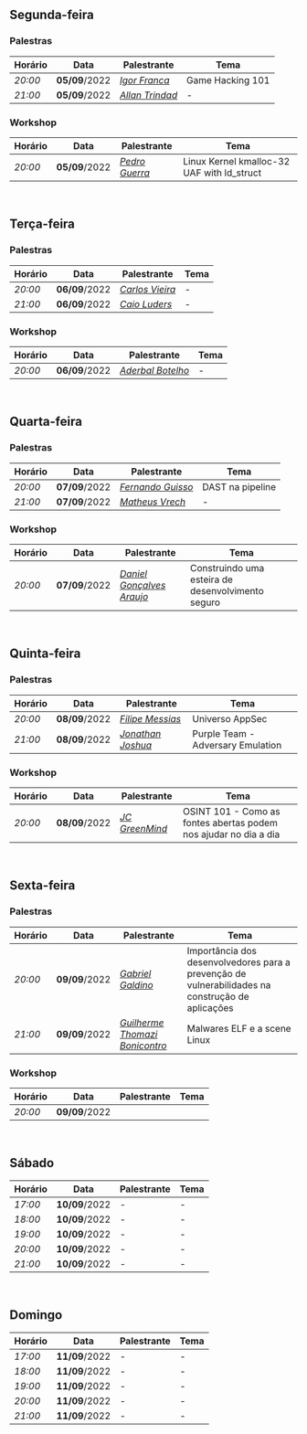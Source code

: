 ## Segunda-feira
### Palestras
| Horário | Data | Palestrante | Tema |
|---------|------|-------------|------|
| *20:00* | **05/09**/2022 | *[Igor Franca](https://www.linkedin.com/in/igor-franca/)* | Game Hacking 101
| *21:00* | **05/09**/2022 | *[Allan Trindad](https://www.linkedin.com/in/allan-trindad-7296091bb/)* | -
### Workshop
| Horário | Data | Palestrante | Tema |
|---------|------|-------------|------|
| *20:00* | **05/09**/2022 | *[Pedro Guerra](https://www.linkedin.com/in/x0xten/)* | Linux Kernel kmalloc-32 UAF with ld_struct

<br>

## Terça-feira
### Palestras
| Horário | Data | Palestrante | Tema |
|---------|------|-------------|------|
| *20:00* | **06/09**/2022 | *[Carlos Vieira](https://www.linkedin.com/in/carlosevieira/)* | -
| *21:00* | **06/09**/2022 | *[Caio Luders](https://www.linkedin.com/in/caioluders/)* |-
### Workshop
| Horário | Data | Palestrante | Tema |
|---------|------|-------------|------|
| *20:00* | **06/09**/2022 | *[Aderbal Botelho](https://www.linkedin.com/in/aderbalbotelho/)* | -

<br>

## Quarta-feira
### Palestras
| Horário | Data | Palestrante | Tema |
|---------|------|-------------|------|
| *20:00* | **07/09**/2022 | *[Fernando Guisso](https://www.linkedin.com/in/fernandoguisso/)* | DAST na pipeline
| *21:00* | **07/09**/2022 | *[Matheus Vrech](https://www.linkedin.com/in/vrech/)* | -
### Workshop
| Horário | Data | Palestrante | Tema |
|---------|------|-------------|------|
| *20:00* | **07/09**/2022 | *[Daniel Gonçalves Araujo](https://www.linkedin.com/in/dandga/)* | Construindo uma esteira de desenvolvimento seguro

<br>

## Quinta-feira
### Palestras
| Horário | Data | Palestrante | Tema |
|---------|------|-------------|------|
| *20:00* | **08/09**/2022 | *[Filipe Messias](https://www.linkedin.com/in/fmessias/)* | Universo AppSec
| *21:00* | **08/09**/2022 | *[Jonathan Joshua](https://www.linkedin.com/in/jonathanjdr/)* | Purple Team - Adversary Emulation
### Workshop
| Horário | Data | Palestrante | Tema |
|---------|------|-------------|------|
| *20:00* | **08/09**/2022 | *[JC GreenMind]()* | OSINT 101 - Como as fontes abertas podem nos ajudar no dia a dia

<br>

## Sexta-feira
### Palestras
| Horário | Data | Palestrante | Tema |
|---------|------|-------------|------|
| *20:00* | **09/09**/2022 | *[Gabriel Galdino](https://www.linkedin.com/in/gabogaldino/)* | Importância dos desenvolvedores para a prevenção de vulnerabilidades na construção de aplicações
| *21:00* | **09/09**/2022 | *[Guilherme Thomazi Bonicontro](https://www.linkedin.com/in/guithomazi/)* | Malwares ELF e a scene Linux
### Workshop
| Horário | Data | Palestrante | Tema |
|---------|------|-------------|------|
*20:00* | **09/09**/2022 |

<br>

## Sábado
| Horário | Data | Palestrante | Tema |
|---------|------|-------------|------|
| *17:00* | **10/09**/2022 | -*[]()* | -
| *18:00* | **10/09**/2022 | -*[]()* | -
| *19:00* | **10/09**/2022 | -*[]()* | -
| *20:00* | **10/09**/2022 | -*[]()* | -
| *21:00* | **10/09**/2022 | -*[]()* | -

<br>

## Domingo
| Horário | Data | Palestrante | Tema |
|---------|------|-------------|------|
| *17:00* | **11/09**/2022 | -*[]()* | -
| *18:00* | **11/09**/2022 | -*[]()* | -
| *19:00* | **11/09**/2022 | -*[]()* | -
| *20:00* | **11/09**/2022 | -*[]()* | -
| *21:00* | **11/09**/2022 | -*[]()* | -
